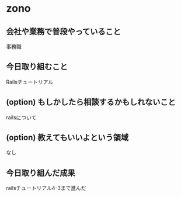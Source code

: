 # zono

## 会社や業務で普段やっていること
事務職

## 今日取り組むこと
Railsチュートリアル

## (option) もしかしたら相談するかもしれないこと
railsについて

## (option) 教えてもいいよという領域
なし

## 今日取り組んだ成果
railsチュートリアル4-3まで進んだ
